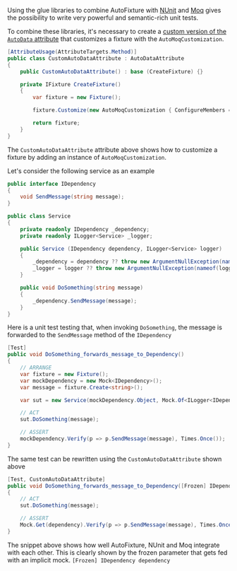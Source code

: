 Using the glue libraries to combine AutoFixture with [NUnit](./nunit-glue-library.md) and [Moq](./moq-glue-library.md) gives the possibility to write very powerful and semantic-rich unit tests.

To combine these libraries, it's necessary to create a [custom version of the `AutoData` attribute](./nunit-glue-library.md#customizing-the-fixture) that customizes a fixture with the `AutoMoqCustomization`.

```csharp
[AttributeUsage(AttributeTargets.Method)]
public class CustomAutoDataAttribute : AutoDataAttribute
{
    public CustomAutoDataAttribute() : base (CreateFixture) {}

    private IFixture CreateFixture()
    {
        var fixture = new Fixture();

        fixture.Customize(new AutoMoqCustomization { ConfigureMembers = true, GenerateDelegates = true });

        return fixture;
    }
}
```

The `CustomAutoDataAttribute` attribute above shows how to customize a fixture by adding an instance of `AutoMoqCustomization`.

Let's consider the following service as an example

```csharp
public interface IDependency
{
	void SendMessage(string message);
}

public class Service
{
	private readonly IDependency _dependency;
	private readonly ILogger<Service> _logger;

	public Service (IDependency dependency, ILogger<Service> logger)
	{
		_dependency = dependency ?? throw new ArgumentNullException(nameof(dependency));
		_logger = logger ?? throw new ArgumentNullException(nameof(logger));
	}

	public void DoSomething(string message)
	{
		_dependency.SendMessage(message);
	}
}
```

Here is a unit test testing that, when invoking `DoSomething`, the message is forwarded to the `SendMessage` method of the `IDependency`

```csharp
[Test]
public void DoSomething_forwards_message_to_Dependency()
{
	// ARRANGE
	var fixture = new Fixture();
	var mockDependency = new Mock<IDependency>();
	var message = fixture.Create<string>();

	var sut = new Service(mockDependency.Object, Mock.Of<ILogger<IDependency>>());

	// ACT
	sut.DoSomething(message);

	// ASSERT
	mockDependency.Verify(p => p.SendMessage(message), Times.Once());
}
```

The same test can be rewritten using the `CustomAutoDataAttribute` shown above

```csharp
[Test, CustomAutoDataAttribute]
public void DoSomething_forwards_message_to_Dependency([Frozen] IDependency dependency, Service sut, string message)
{
	// ACT
	sut.DoSomething(message);

	// ASSERT
	Mock.Get(dependency).Verify(p => p.SendMessage(message), Times.Once());
}
```

The snippet above shows how well AutoFixture, NUnit and Moq integrate with each other. This is clearly shown by the frozen parameter that gets fed with an implicit mock. `[Frozen] IDependency dependency`